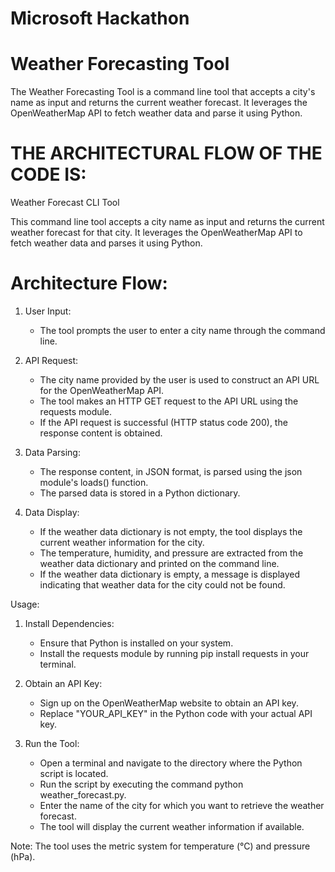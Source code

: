 # Microsoft Hackathon
# Weather Forecasting Tool

The Weather Forecasting Tool is a command line tool that accepts a city's name as input and returns the current weather forecast. It leverages the OpenWeatherMap API to fetch weather data and parse it using Python.


# THE ARCHITECTURAL FLOW OF THE CODE IS:

Weather Forecast CLI Tool

This command line tool accepts a city name as input and returns the current weather forecast for that city. It leverages the OpenWeatherMap API to fetch weather data and parses it using Python.

# Architecture Flow:

1. User Input:
   - The tool prompts the user to enter a city name through the command line.

2. API Request:
   - The city name provided by the user is used to construct an API URL for the OpenWeatherMap API.
   - The tool makes an HTTP GET request to the API URL using the requests module.
   - If the API request is successful (HTTP status code 200), the response content is obtained.

3. Data Parsing:
   - The response content, in JSON format, is parsed using the json module's loads() function.
   - The parsed data is stored in a Python dictionary.

4. Data Display:
   - If the weather data dictionary is not empty, the tool displays the current weather information for the city.
   - The temperature, humidity, and pressure are extracted from the weather data dictionary and printed on the command line.
   - If the weather data dictionary is empty, a message is displayed indicating that weather data for the city could not be found.

Usage:

1. Install Dependencies:
   - Ensure that Python is installed on your system.
   - Install the requests module by running pip install requests in your terminal.

2. Obtain an API Key:
   - Sign up on the OpenWeatherMap website to obtain an API key.
   - Replace "YOUR_API_KEY" in the Python code with your actual API key.

3. Run the Tool:
   - Open a terminal and navigate to the directory where the Python script is located.
   - Run the script by executing the command python weather_forecast.py.
   - Enter the name of the city for which you want to retrieve the weather forecast.
   - The tool will display the current weather information if available.

Note: The tool uses the metric system for temperature (°C) and pressure (hPa).
